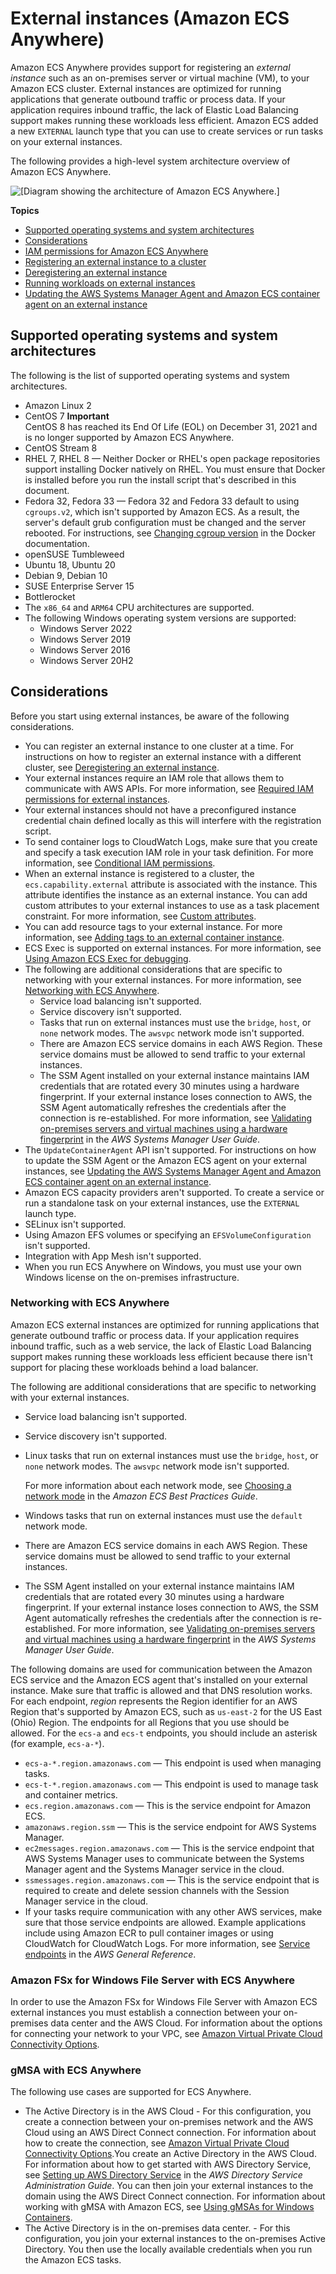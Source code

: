 # External instances \(Amazon ECS Anywhere\)<a name="ecs-anywhere"></a>

Amazon ECS Anywhere provides support for registering an *external instance* such as an on\-premises server or virtual machine \(VM\), to your Amazon ECS cluster\. External instances are optimized for running applications that generate outbound traffic or process data\. If your application requires inbound traffic, the lack of Elastic Load Balancing support makes running these workloads less efficient\. Amazon ECS added a new `EXTERNAL` launch type that you can use to create services or run tasks on your external instances\.

The following provides a high\-level system architecture overview of Amazon ECS Anywhere\.

![\[Diagram showing the architecture of Amazon ECS Anywhere.\]](http://docs.aws.amazon.com/AmazonECS/latest/developerguide/images/overview-ecsanywhere.png)

**Topics**
+ [Supported operating systems and system architectures](#ecs-anywhere-supported-os)
+ [Considerations](#ecs-anywhere-considerations)
+ [IAM permissions for Amazon ECS Anywhere](ecs-anywhere-iam.md)
+ [Registering an external instance to a cluster](ecs-anywhere-registration.md)
+ [Deregistering an external instance](ecs-anywhere-deregistration.md)
+ [Running workloads on external instances](ecs-anywhere-runtask.md)
+ [Updating the AWS Systems Manager Agent and Amazon ECS container agent on an external instance](ecs-anywhere-updates.md)

## Supported operating systems and system architectures<a name="ecs-anywhere-supported-os"></a>

The following is the list of supported operating systems and system architectures\.
+ Amazon Linux 2
+ CentOS 7
**Important**  
CentOS 8 has reached its End Of Life \(EOL\) on December 31, 2021 and is no longer supported by Amazon ECS Anywhere\.
+ CentOS Stream 8
+ RHEL 7, RHEL 8 — Neither Docker or RHEL's open package repositories support installing Docker natively on RHEL\. You must ensure that Docker is installed before you run the install script that's described in this document\.
+ Fedora 32, Fedora 33 — Fedora 32 and Fedora 33 default to using `cgroups.v2`, which isn't supported by Amazon ECS\. As a result, the server's default grub configuration must be changed and the server rebooted\. For instructions, see [Changing cgroup version](https://docs.docker.com/config/containers/runmetrics/#changing-cgroup-version) in the Docker documentation\.
+ openSUSE Tumbleweed
+ Ubuntu 18, Ubuntu 20
+ Debian 9, Debian 10
+ SUSE Enterprise Server 15
+ Bottlerocket
+ The `x86_64` and `ARM64` CPU architectures are supported\.
+ The following Windows operating system versions are supported:
  + Windows Server 2022 
  + Windows Server 2019 
  + Windows Server 2016 
  + Windows Server 20H2

## Considerations<a name="ecs-anywhere-considerations"></a>

Before you start using external instances, be aware of the following considerations\.
+ You can register an external instance to one cluster at a time\. For instructions on how to register an external instance with a different cluster, see [Deregistering an external instance](ecs-anywhere-deregistration.md)\.
+ Your external instances require an IAM role that allows them to communicate with AWS APIs\. For more information, see [Required IAM permissions for external instances](ecs-anywhere-iam.md#ecs-anywhere-iam-required)\.
+ Your external instances should not have a preconfigured instance credential chain defined locally as this will interfere with the registration script\.
+ To send container logs to CloudWatch Logs, make sure that you create and specify a task execution IAM role in your task definition\. For more information, see [Conditional IAM permissions](ecs-anywhere-iam.md#ecs-anywhere-iam-conditional)\.
+ When an external instance is registered to a cluster, the `ecs.capability.external` attribute is associated with the instance\. This attribute identifies the instance as an external instance\. You can add custom attributes to your external instances to use as a task placement constraint\. For more information, see [Custom attributes](task-placement-constraints.md#ecs-custom-attributes)\.
+ You can add resource tags to your external instance\. For more information, see [Adding tags to an external container instance](ecs-using-tags.md#instance-details-tags-external)\.
+ ECS Exec is supported on external instances\. For more information, see [Using Amazon ECS Exec for debugging](ecs-exec.md)\.
+ The following are additional considerations that are specific to networking with your external instances\. For more information, see [Networking with ECS Anywhere](#ecs-anywhere-networking)\.
  + Service load balancing isn't supported\.
  + Service discovery isn't supported\.
  + Tasks that run on external instances must use the `bridge`, `host`, or `none` network modes\. The `awsvpc` network mode isn't supported\.
  + There are Amazon ECS service domains in each AWS Region\. These service domains must be allowed to send traffic to your external instances\.
  + The SSM Agent installed on your external instance maintains IAM credentials that are rotated every 30 minutes using a hardware fingerprint\. If your external instance loses connection to AWS, the SSM Agent automatically refreshes the credentials after the connection is re\-established\. For more information, see [Validating on\-premises servers and virtual machines using a hardware fingerprint](https://docs.aws.amazon.com/systems-manager/latest/userguide/ssm-agent-technical-details.html#fingerprint-validation) in the *AWS Systems Manager User Guide*\.
+ The `UpdateContainerAgent` API isn't supported\. For instructions on how to update the SSM Agent or the Amazon ECS agent on your external instances, see [Updating the AWS Systems Manager Agent and Amazon ECS container agent on an external instance](ecs-anywhere-updates.md)\.
+ Amazon ECS capacity providers aren't supported\. To create a service or run a standalone task on your external instances, use the `EXTERNAL` launch type\.
+ SELinux isn't supported\.
+ Using Amazon EFS volumes or specifying an `EFSVolumeConfiguration` isn't supported\.
+ Integration with App Mesh isn't supported\.
+ When you run ECS Anywhere on Windows, you must use your own Windows license on the on\-premises infrastructure\.

### Networking with ECS Anywhere<a name="ecs-anywhere-networking"></a>

Amazon ECS external instances are optimized for running applications that generate outbound traffic or process data\. If your application requires inbound traffic, such as a web service, the lack of Elastic Load Balancing support makes running these workloads less efficient because there isn't support for placing these workloads behind a load balancer\.

The following are additional considerations that are specific to networking with your external instances\. 
+ Service load balancing isn't supported\.
+ Service discovery isn't supported\.
+ Linux tasks that run on external instances must use the `bridge`, `host`, or `none` network modes\. The `awsvpc` network mode isn't supported\. 

  For more information about each network mode, see [Choosing a network mode](https://docs.aws.amazon.com/AmazonECS/latest/bestpracticesguide/networking-networkmode.html) in the *Amazon ECS Best Practices Guide*\.
+ Windows tasks that run on external instances must use the `default` network mode\.
+ There are Amazon ECS service domains in each AWS Region\. These service domains must be allowed to send traffic to your external instances\.
+ The SSM Agent installed on your external instance maintains IAM credentials that are rotated every 30 minutes using a hardware fingerprint\. If your external instance loses connection to AWS, the SSM Agent automatically refreshes the credentials after the connection is re\-established\. For more information, see [Validating on\-premises servers and virtual machines using a hardware fingerprint](https://docs.aws.amazon.com/systems-manager/latest/userguide/ssm-agent-technical-details.html#fingerprint-validation) in the *AWS Systems Manager User Guide*\.

The following domains are used for communication between the Amazon ECS service and the Amazon ECS agent that's installed on your external instance\. Make sure that traffic is allowed and that DNS resolution works\. For each endpoint, *region* represents the Region identifier for an AWS Region that's supported by Amazon ECS, such as `us-east-2` for the US East \(Ohio\) Region\. The endpoints for all Regions that you use should be allowed\. For the `ecs-a` and `ecs-t` endpoints, you should include an asterisk \(for example, `ecs-a-*`\)\.
+ `ecs-a-*.region.amazonaws.com` — This endpoint is used when managing tasks\.
+ `ecs-t-*.region.amazonaws.com` — This endpoint is used to manage task and container metrics\.
+ `ecs.region.amazonaws.com` — This is the service endpoint for Amazon ECS\.
+ `amazonaws.region.ssm` — This is the service endpoint for AWS Systems Manager\.
+ `ec2messages.region.amazonaws.com` — This is the service endpoint that AWS Systems Manager uses to communicate between the Systems Manager agent and the Systems Manager service in the cloud\.
+ `ssmessages.region.amazonaws.com` — This is the service endpoint that is required to create and delete session channels with the Session Manager service in the cloud\.
+ If your tasks require communication with any other AWS services, make sure that those service endpoints are allowed\. Example applications include using Amazon ECR to pull container images or using CloudWatch for CloudWatch Logs\. For more information, see [Service endpoints](https://docs.aws.amazon.com/general/latest/gr/aws-service-information.html) in the *AWS General Reference*\.

### Amazon FSx for Windows File Server with ECS Anywhere<a name="ecs-anywhere-fsx"></a>

In order to use the Amazon FSx for Windows File Server with Amazon ECS external instances you must establish a connection between your on\-premises data center and the AWS Cloud\. For information about the options for connecting your network to your VPC, see [Amazon Virtual Private Cloud Connectivity Options](https://docs.aws.amazon.com/whitepapers/latest/aws-vpc-connectivity-options/introduction.html)\.

### gMSA with ECS Anywhere<a name="ecs-anywhere-gmsa"></a>

The following use cases are supported for ECS Anywhere\.
+ The Active Directory is in the AWS Cloud \- For this configuration, you create a connection between your on\-premises network and the AWS Cloud using an AWS Direct Connect connection\. For information about how to create the connection, see [Amazon Virtual Private Cloud Connectivity Options](https://docs.aws.amazon.com/whitepapers/latest/aws-vpc-connectivity-options/introduction.html)\.You create an Active Directory in the AWS Cloud\. For information about how to get started with AWS Directory Service, see [Setting up AWS Directory Service](https://docs.aws.amazon.com/directoryservice/latest/admin-guide/setting_up.html) in the *AWS Directory Service Administration Guide*\. You can then join your external instances to the domain using the AWS Direct Connect connection\. For information about working with gMSA with Amazon ECS, see [Using gMSAs for Windows Containers](windows-gmsa.md)\.
+ The Active Directory is in the on\-premises data center\. \- For this configuration, you join your external instances to the on\-premises Active Directory\. You then use the locally available credentials when you run the Amazon ECS tasks\.
